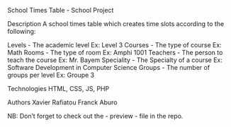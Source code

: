 School Times Table - School Project
 
Description
	A school times table which creates time slots according to the following:
    
Levels     - The academic level Ex: Level 3
Courses    - The type of course Ex: Math
Rooms      - The type of room Ex: Amphi 1001
Teachers   - The person to teach the course Ex: Mr. Bayem
Speciality - The Specialty of a course Ex: Software Development in Computer Science
Groups     - The number of groups per level Ex: Groupe 3

Technologies
	HTML, CSS, JS, PHP
            	
Authors
    Xavier
    Rafiatou
    Franck
    Aburo

NB: Don’t forget to check out the - preview - file in the repo.

